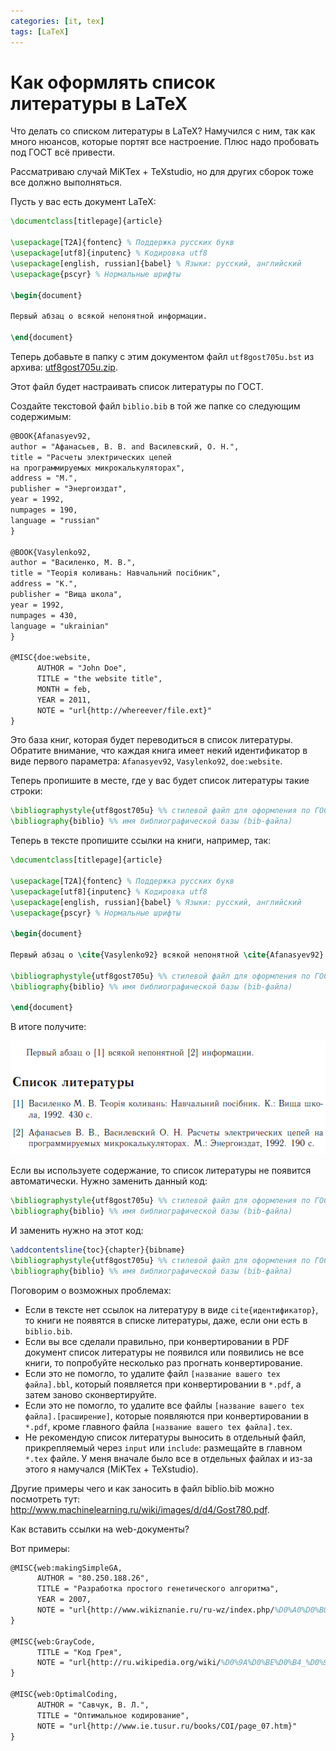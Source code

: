 ```yaml
---
categories: [it, tex]
tags: [LaTeX]
---
```


# Как оформлять список литературы в LaTeX

Что делать со списком литературы в LaTeX? Намучился с ним, так как много нюансов, которые портят все настроение. Плюс надо пробовать под ГОСТ всё привести.

Рассматриваю случай MiKTex + TeXstudio, но для других сборок тоже все должно выполняться.

Пусть у вас есть документ LaTeX:

```tex
\documentclass[titlepage]{article}

\usepackage[T2A]{fontenc} % Поддержка русских букв
\usepackage[utf8]{inputenc} % Кодировка utf8
\usepackage[english, russian]{babel} % Языки: русский, английский
\usepackage{pscyr} % Нормальные шрифты

\begin{document}

Первый абзац о всякой непонятной информации.

\end{document}
```

Теперь добавьте в папку с этим документом файл `utf8gost705u.bst` из архива: [utf8gost705u.zip](http://blog.harrix.org/wp-content/uploads/2013/04/utf8gost705u.zip).

Этот файл будет настраивать список литературы по ГОСТ.

Создайте текстовой файл `biblio.bib` в той же папке со следующим содержимым:

```tex
@BOOK{Afanasyev92,
author = "Афанасьев, В. В. and Василевский, О. Н.",
title = "Расчеты электрических цепей
на программируемых микрокалькуляторах",
address = "М.",
publisher = "Энергоиздат",
year = 1992,
numpages = 190,
language = "russian"
}

@BOOK{Vasylenko92,
author = "Василенко, М. В.",
title = "Теорiя коливань: Навчальний посiбник",
address = "К.",
publisher = "Вища школа",
year = 1992,
numpages = 430,
language = "ukrainian"
}

@MISC{doe:website,
      AUTHOR = "John Doe",
      TITLE = "the website title",
      MONTH = feb,
      YEAR = 2011,
      NOTE = "url{http://whereever/file.ext}"
}
```

Это база книг, которая будет переводиться в список литературы. Обратите внимание, что каждая книга имеет некий идентификатор в виде первого параметра: `Afanasyev92`, `Vasylenko92`, `doe:website`.

Теперь пропишите в месте, где у вас будет список литературы такие строки:

```tex
\bibliographystyle{utf8gost705u} %% стилевой файл для оформления по ГОСТу
\bibliography{biblio} %% имя библиографической базы (bib-файла)
```

Теперь в тексте пропишите ссылки на книги, например, так:

```tex
\documentclass[titlepage]{article}

\usepackage[T2A]{fontenc} % Поддержка русских букв
\usepackage[utf8]{inputenc} % Кодировка utf8
\usepackage[english, russian]{babel} % Языки: русский, английский
\usepackage{pscyr} % Нормальные шрифты

\begin{document}

Первый абзац о \cite{Vasylenko92} всякой непонятной \cite{Afanasyev92} информации.

\bibliographystyle{utf8gost705u} %% стилевой файл для оформления по ГОСТу
\bibliography{biblio} %% имя библиографической базы (bib-файла)

\end{document}
```

В итоге получите:

![Результат в PDF](img/result.png)

Если вы используете содержание, то список литературы не появится автоматически. Нужно заменить данный код:

```tex
\bibliographystyle{utf8gost705u} %% стилевой файл для оформления по ГОСТу
\bibliography{biblio} %% имя библиографической базы (bib-файла)
```

И заменить нужно на этот код:

```tex
\addcontentsline{toc}{chapter}{bibname}
\bibliographystyle{utf8gost705u} %% стилевой файл для оформления по ГОСТу
\bibliography{biblio} %% имя библиографической базы (bib-файла)
```

Поговорим о возможных проблемах:

- Если в тексте нет ссылок на литературу в виде `cite{идентификатор}`, то книги не появятся в списке литературы, даже, если они есть в `biblio.bib`.
- Если вы все сделали правильно, при конвертировании в PDF документ список литературы не появился или появились не все книги, то попробуйте несколько раз прогнать конвертирование.
- Если это не помогло, то удалите файл `[название вашего tex файла].bbl`, который появляется при конвертировании в `*.pdf`, а затем заново сконвертируйте.
- Если это не помогло, то удалите все файлы `[название вашего tex файла].[расширение]`, которые появляются при конвертировании в `*.pdf`, кроме главного файла `[название вашего tex файла].tex`.
- Не рекомендую список литературы выносить в отдельный файл, прикрепляемый через `input` или `include`: размещайте в главном `*.tex` файле. У меня вначале было все в отдельных файлах и из-за этого я намучался (MiKTex + TeXstudio).

Другие примеры чего и как заносить в файл biblio.bib можно посмотреть тут: <http://www.machinelearning.ru/wiki/images/d/d4/Gost780.pdf>.

Как вставить ссылки на web-документы?

Вот примеры:

```tex
@MISC{web:makingSimpleGA,
      AUTHOR = "80.250.188.26",
      TITLE = "Разработка простого генетического алгоритма",
      YEAR = 2007,
      NOTE = "url{http://www.wikiznanie.ru/ru-wz/index.php/%D0%A0%D0%B0%D0%B7%D1%80%D0%B0%D0%B1%D0%BE%D1%82%D0%BA%D0%B0_%D0%BF%D1%80%D0%BE%D1%81%D1%82%D0%BE%D0%B3%D0%BE_%D0%B3%D0%B5%D0%BD%D0%B5%D1%82%D0%B8%D1%87%D0%B5%D1%81%D0%BA%D0%BE%D0%B3%D0%BE_%D0%B0%D0%BB%D0%B3%D0%BE%D1%80%D0%B8%D1%82%D0%BC%D0%B0}"
}

@MISC{web:GrayCode,
      TITLE = "Код Грея",
      NOTE = "url{http://ru.wikipedia.org/wiki/%D0%9A%D0%BE%D0%B4_%D0%93%D1%80%D0%B5%D1%8F}"
}

@MISC{web:OptimalCoding,
      AUTHOR = "Савчук, В. Л.",
      TITLE = "Оптимальное кодирование",
      NOTE = "url{http://www.ie.tusur.ru/books/COI/page_07.htm}"
}
```

